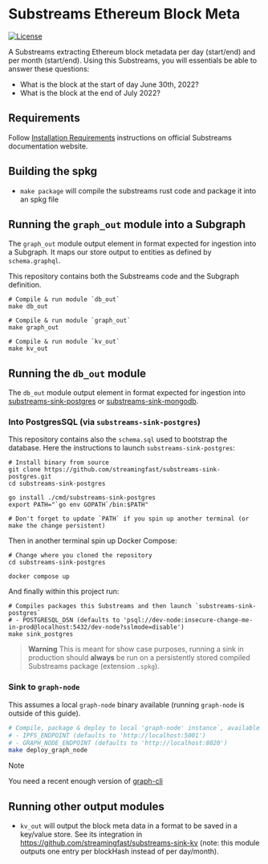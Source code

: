 # Substreams Ethereum Block Meta

[![License](https://img.shields.io/badge/License-Apache%202.0-blue.svg)](https://opensource.org/licenses/Apache-2.0)

A Substreams extracting Ethereum block metadata per day (start/end) and per month (start/end). Using this Substreams, you will essentials be able to answer these questions:

- What is the block at the start of day June 30th, 2022?
- What is the block at the end of July 2022?

## Requirements

Follow [Installation Requirements](https://substreams.streamingfast.io/developer-guide/installation-requirements#local-installation) instructions on official Substreams documentation website.

## Building the spkg

* `make package` will compile the substreams rust code and package it into an spkg file

## Running the `graph_out` module into a Subgraph

The `graph_out` module output element in format expected for ingestion into a Subgraph. It maps our store output to entities as defined by `schema.graphql`.

This repository contains both the Substreams code and the Subgraph definition.

```
# Compile & run module `db_out`
make db_out

# Compile & run module `graph_out`
make graph_out

# Compile & run module `kv_out`
make kv_out
```

## Running the `db_out` module

The `db_out` module output element in format expected for ingestion into [substreams-sink-postgres](https://github.com/streamingfast/substreams-sink-postgres) or [substreams-sink-mongodb](https://github.com/streamingfast/substreams-sink-mongodb).

### Into PostgresSQL (via `substreams-sink-postgres`)

This repository contains also the `schema.sql` used to bootstrap the database. Here the instructions to launch `substreams-sink-postgres`:

```
# Install binary from source
git clone https://github.com/streamingfast/substreams-sink-postgres.git
cd substreams-sink-postgres

go install ./cmd/substreams-sink-postgres
export PATH="`go env GOPATH`/bin:$PATH"

# Don't forget to update `PATH` if you spin up another terminal (or make the change persistent)
```

Then in another terminal spin up Docker Compose:

```
# Change where you cloned the repository
cd substreams-sink-postgres

docker compose up
```

And finally within this project run:

```
# Compiles packages this Substreams and then launch `substreams-sink-postgres`
# - POSTGRESQL_DSN (defaults to 'psql://dev-node:insecure-change-me-in-prod@localhost:5432/dev-node?sslmode=disable')
make sink_postgres
```

> **Warning** This is meant for show case purposes, running a sink in production should **always** be run on a persistently stored compiled Substreams package (extension `.spkg`).

### Sink to `graph-node`

This assumes a local `graph-node` binary available (running `graph-node` is outside of this guide).

```bash
# Compile, package & deploy to local 'graph-node' instance`, available configuration:
# - IPFS_ENDPOINT (defaults to 'http://localhost:5001')
# - GRAPH_NODE_ENDPOINT (defaults to 'http://localhost:8020')
make deploy_graph_node
```

> [!NOTE]
> You need a recent enough version of [graph-cli](https://github.com/graphprotocol/graph-tooling)

## Running other output modules

* `kv_out` will output the block meta data in a format to be saved in a key/value store. See its integration in https://github.com/streamingfast/substreams-sink-kv (note: this module outputs one entry per blockHash instead of per day/month).

